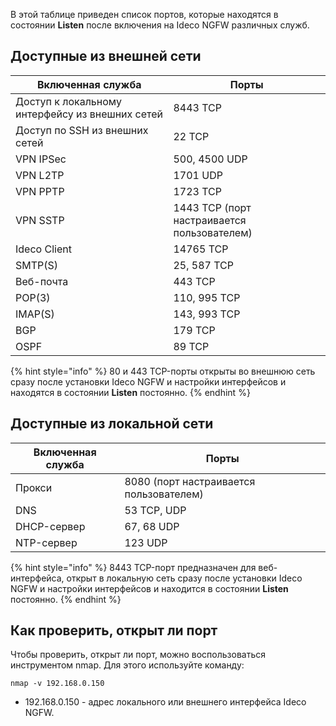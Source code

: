 В этой таблице приведен список портов, которые находятся в состоянии **Listen** после включения на Ideco NGFW различных служб.

## Доступные из внешней сети 

| Включенная служба   | Порты   |
|----------|----------|
| Доступ к локальному интерфейсу из внешних сетей | 8443 TCP |
| Доступ по SSH из внешних сетей | 22 TCP |
| VPN IPSec | 500, 4500 UDP |
| VPN L2TP |  1701 UDP |
| VPN PPTP |  1723 TCP |
| VPN SSTP |  1443 TCP (порт настраивается пользователем) |
| Ideco Client | 14765 TCP |
| SMTP(S) | 25, 587 TCP |
| Веб-почта | 443 TCP |
| POP(3) | 110, 995 TCP |
| IMAP(S) | 143, 993 TCP |
| BGP | 179 TCP |
| OSPF | 89 TCP |

{% hint style="info" %}
80 и 443 TCP-порты открыты во внешнюю сеть сразу после установки Ideco NGFW и настройки интерфейсов и находятся в состоянии **Listen** постоянно.
{% endhint %}

## Доступные из локальной сети

| Включенная служба   | Порты   |
|----------|----------|
| Прокси | 8080 (порт настраивается пользователем) |
| DNS | 53 TCP, UDP |
| DHCP-сервер | 67, 68 UDP |
| NTP-сервер | 123 UDP |

{% hint style="info" %}
8443 TCP-порт предназначен для веб-интерфейса, открыт в локальную сеть сразу после установки Ideco NGFW и настройки интерфейсов и находится в состоянии **Listen** постоянно.
{% endhint %}

## Как проверить, открыт ли порт

Чтобы проверить, открыт ли порт, можно воспользоваться инструментом nmap. Для этого используйте команду:

```
nmap -v 192.168.0.150
```

* 192.168.0.150 - адрес локального или внешнего интерфейса Ideco NGFW. 
